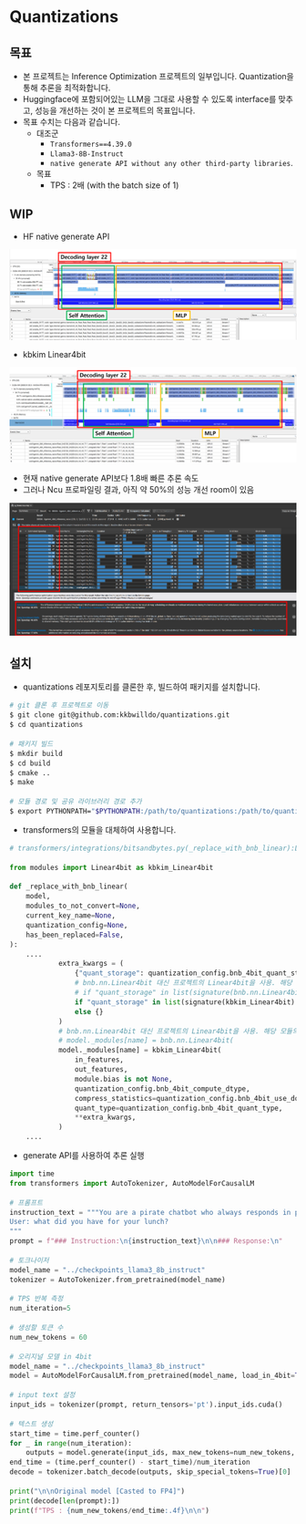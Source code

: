 # Quantizations

## 목표

- 본 프로젝트는 Inference Optimization 프로젝트의 일부입니다. Quantization을 통해 추론을 최적화합니다.  
- Huggingface에 포함되어있는 LLM을 그대로 사용할 수 있도록 interface를 맞추고, 성능을 개선하는 것이 본 프로젝트의 목표입니다.
- 목표 수치는 다음과 같습니다.
    - 대조군
        - `Transformers==4.39.0`
        - `Llama3-8B-Instruct`
        - `native generate API without any other third-party libraries`.
    - 목표        
        - TPS : 2배 (with the batch size of 1)

## WIP

- HF native generate API

![hf_native_generate_api](./images/hf_linear.png)

- kbkim Linear4bit

![kbkim_linear4bit](./images/q_linear.png)

- 현재 native generate API보다 1.8배 빠른 추론 속도
- 그러나 Ncu 프로파일링 결과, 아직 약 50%의 성능 개선 room이 있음

![ncu_profiling](./images/ncu.png)

## 설치

- quantizations 레포지토리를 클론한 후, 빌드하여 패키지를 설치합니다.

```bash
# git 클론 후 프로젝트로 이동
$ git clone git@github.com:kkbwilldo/quantizations.git
$ cd quantizations

# 패키지 빌드
$ mkdir build
$ cd build
$ cmake ..
$ make

# 모듈 경로 및 공유 라이브러리 경로 추가
$ export PYTHONPATH="$PYTHONPATH:/path/to/quantizations:/path/to/quantizations/build"
```

- transformers의 모듈을 대체하여 사용합니다.

```python
# transformers/integrations/bitsandbytes.py(_replace_with_bnb_linear):L188

from modules import Linear4bit as kbkim_Linear4bit

def _replace_with_bnb_linear(
    model,
    modules_to_not_convert=None,
    current_key_name=None,
    quantization_config=None,
    has_been_replaced=False,
):
    ....
            extra_kwargs = (
                {"quant_storage": quantization_config.bnb_4bit_quant_storage}
                # bnb.nn.Linear4bit 대신 프로젝트의 Linear4bit을 사용. 해당 모듈의 인터페이스는 bnb의 것과 동일
                # if "quant_storage" in list(signature(bnb.nn.Linear4bit).parameters)
                if "quant_storage" in list(signature(kbkim_Linear4bit).parameters)
                else {}
            )
            # bnb.nn.Linear4bit 대신 프로젝트의 Linear4bit을 사용. 해당 모듈의 인터페이스는 bnb의 것과 동일
            # model._modules[name] = bnb.nn.Linear4bit(
            model._modules[name] = kbkim_Linear4bit(
                in_features,
                out_features,
                module.bias is not None,
                quantization_config.bnb_4bit_compute_dtype,
                compress_statistics=quantization_config.bnb_4bit_use_double_quant,
                quant_type=quantization_config.bnb_4bit_quant_type,
                **extra_kwargs,
            )
    ....
```

- generate API를 사용하여 추론 실행

```python
import time
from transformers import AutoTokenizer, AutoModelForCausalLM

# 프롬프트
instruction_text = """You are a pirate chatbot who always responds in pirate speak!
User: what did you have for your lunch?
"""
prompt = f"### Instruction:\n{instruction_text}\n\n### Response:\n"

# 토크나이저
model_name = "../checkpoints_llama3_8b_instruct"
tokenizer = AutoTokenizer.from_pretrained(model_name)

# TPS 반복 측정
num_iteration=5

# 생성할 토큰 수
num_new_tokens = 60

# 오리지널 모델 in 4bit
model_name = "../checkpoints_llama3_8b_instruct"
model = AutoModelForCausalLM.from_pretrained(model_name, load_in_4bit=True) # load_in_4bit=True를 추가하여 기존 bf16 모델을 fp4로 양자화

# input text 설정
input_ids = tokenizer(prompt, return_tensors='pt').input_ids.cuda()

# 텍스트 생성
start_time = time.perf_counter()
for _ in range(num_iteration):
    outputs = model.generate(input_ids, max_new_tokens=num_new_tokens, min_new_tokens=num_new_tokens, use_cache=True)
end_time = (time.perf_counter() - start_time)/num_iteration
decode = tokenizer.batch_decode(outputs, skip_special_tokens=True)[0]

print("\n\nOriginal model [Casted to FP4]")
print(decode[len(prompt):])
print(f"TPS : {num_new_tokens/end_time:.4f}\n\n")
```
